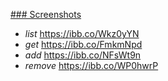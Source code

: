[### Screenshots ](https://imgbb.com)

- _list_ https://ibb.co/Wkz0yYN
- _get_ https://ibb.co/FmkmNpd
- _add_ https://ibb.co/NFsWt9n
- _remove_ https://ibb.co/WP0hwrP
